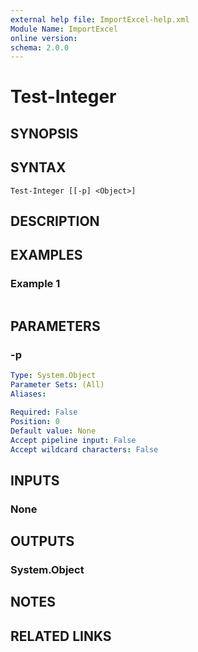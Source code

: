 ```yaml
---
external help file: ImportExcel-help.xml
Module Name: ImportExcel
online version:
schema: 2.0.0
---
```


# Test-Integer

## SYNOPSIS


## SYNTAX

```
Test-Integer [[-p] <Object>]
```

## DESCRIPTION


## EXAMPLES

### Example 1
```powershell

```



## PARAMETERS

### -p


```yaml
Type: System.Object
Parameter Sets: (All)
Aliases:

Required: False
Position: 0
Default value: None
Accept pipeline input: False
Accept wildcard characters: False
```

## INPUTS

### None

## OUTPUTS

### System.Object
## NOTES

## RELATED LINKS
